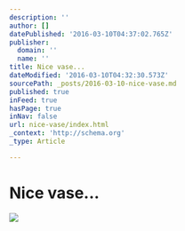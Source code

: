```yaml
---
description: ''
author: []
datePublished: '2016-03-10T04:37:02.765Z'
publisher:
  domain: ''
  name: ''
title: Nice vase...
dateModified: '2016-03-10T04:32:30.573Z'
sourcePath: _posts/2016-03-10-nice-vase.md
published: true
inFeed: true
hasPage: true
inNav: false
url: nice-vase/index.html
_context: 'http://schema.org'
_type: Article

---
```

# Nice vase...
![](https://the-grid-user-content.s3-us-west-2.amazonaws.com/abf65b90-1343-492e-a803-ac0ab02490e6.png)